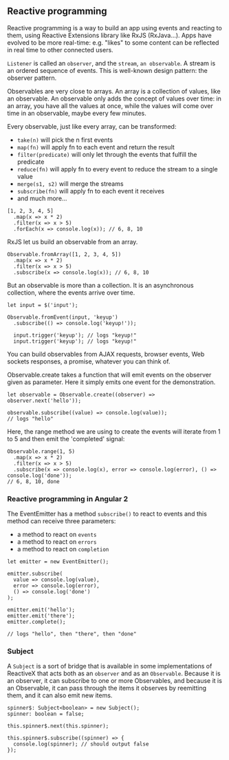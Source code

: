 ## Reactive programming

Reactive programming is a way to build an app using events and reacting to them, using Reactive Extensions﻿ library like RxJS (RxJava...). Apps have evolved to be more real-time: e.g. "likes" to some content can be reflected in real time to other connected users.

`Listener` is called an `observer`﻿, and the `stream`, `an observable`﻿. A stream is an ordered sequence of events. This is well-known design pattern: the observer﻿ pattern.

Observables are very close to arrays. An array is a collection of values, like an observable. An observable only adds the concept of values over time: in an array, you have all the values at once, while the values will come over time in an observable, maybe every few minutes.

Every observable, just like every array, can be transformed:

- `take(n)`﻿ will pick the n first events
- `map(fn)`﻿ will apply fn﻿ to each event and return the result
- `filter(predicate)`﻿ will only let through the events that fulfill the predicate
- `reduce(fn)`﻿ will apply fn﻿ to every event to reduce the stream to a single value
- `merge(s1, s2)`﻿ will merge the streams
- `subscribe(fn)`﻿ will apply fn﻿ to each event it receives
- and much more...

```
[1, 2, 3, 4, 5]
  .map(x => x * 2)
  .filter(x => x > 5)
  .forEach(x => console.log(x)); // 6, 8, 10
```

RxJS let us build an observable from an array.

```
Observable.fromArray([1, 2, 3, 4, 5])
  .map(x => x * 2)
  .filter(x => x > 5)
  .subscribe(x => console.log(x)); // 6, 8, 10
```

But an observable is more than a collection. It is an asynchronous collection, where the events arrive over time.

```
let input = $('input');

Observable.fromEvent(input, 'keyup')
  .subscribe(() => console.log('keyup!'));

  input.trigger('keyup'); // logs "keyup!"
  input.trigger('keyup'); // logs "keyup!"
```

You can build observables from AJAX requests, browser events, Web sockets responses, a promise, whatever you can think of.

Observable.create﻿ takes a function that will emit events on the observer﻿ given as parameter. Here it simply emits one event for the demonstration.

```
let observable = Observable.create((observer) => observer.next('hello'));

observable.subscribe((value) => console.log(value));
// logs "hello"
```

Here, the range﻿ method we are using to create the events will iterate from 1 to 5 and then emit the 'completed' signal:

```
Observable.range(1, 5)
  .map(x => x * 2)
  .filter(x => x > 5)
  .subscribe(x => console.log(x), error => console.log(error), () => console.log('done'));
// 6, 8, 10, done
```

### Reactive programming in Angular 2

The EventEmitter﻿ has a method `subscribe()`﻿ to react to events and this method can receive three parameters:

- a method to react on `events`
- a method to react on `errors`
- a method to react on `completion`

```
let emitter = new EventEmitter();

emitter.subscribe(
  value => console.log(value),
  error => console.log(error),
  () => console.log('done')
);

emitter.emit('hello');
emitter.emit('there');
emitter.complete();

// logs "hello", then "there", then "done"
```

### Subject

A `Subject` is a sort of bridge that is available in some implementations of ReactiveX that acts both as an `observer` and as an `Observable`. Because it is an observer, it can subscribe to one or more Observables, and because it is an Observable, it can pass through the items it observes by reemitting them, and it can also emit new items.

```
spinner$: Subject<boolean> = new Subject();
spinner: boolean = false;

this.spinner$.next(this.spinner);

this.spinner$.subscribe((spinner) => {
  console.log(spinner); // should output false
});
```
